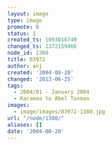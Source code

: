 ```yaml
---
layout: image
type: image
promote: 0
status: 1
created_ts: 1093016749
changed_ts: 1372159466
node_id: 1380
title: 03972
author: anj
created: '2004-08-20'
changed: '2013-06-25'
tags:
  - 2004/01 - January 2004
  - Karamea to Abel Tasman
images:
  - image/images/03972-1380.jpg
url: "/node/1380/"
aliases: []
date: '2004-08-20'
---
```


